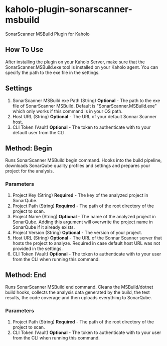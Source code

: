 # kaholo-plugin-sonarscanner-msbuild
SonarScanner MSBuild Plugin for Kaholo

## How To Use
After installing the plugin on your Kaholo Server, make sure that the SonarScanner.MSBuild.exe tool is installed on your Kaholo agent. You can specify the path to the exe file in the settings.

## Settings
1. SonarScanner MSBuild exe Path (String) **Optional** - The path to the exe file of SonarScanner MSBuild. Default is "SonarScanner.MSBuild.exe" which only works if this command is in your OS path.
2. Host URL (String) **Optional** - The URL of your default Sonnar Scanner host.
3. CLI Token (Vault) **Optional** - The token to authenticate with to your default user from the CLI.

## Method: Begin
Runs SonarScanner MSBuild begin command. Hooks into the build pipeline, downloads SonarQube quality profiles and settings and prepares your project for the analysis.

### Parameters
1. Project Key (String) **Required** -  The key of the analyzed project in SonarQube.
2. Project Path (String) **Required** -  The path of the root directory of the project to scan.
3. Project Name (String) **Optional** -  The name of the analyzed project in SonarQube. Adding this argument will overwrite the project name in SonarQube if it already exists.
4. Project Version (String) **Optional** -  The version of your project.
5. Host URL (String) **Optional** - The URL of the Sonnar Scanner server that hosts the project to analyze. Required in case default host URL was not provided in the settings.
6. CLI Token (Vault) **Optional** - The token to authenticate with to your user from the CLI when running this command.

## Method: End
Runs SonarScanner MSBuild end command. Cleans the MSBuild/dotnet build hooks, collects the analysis data generated by the build, the test results, the code coverage and then uploads everything to SonarQube.

### Parameters
1. Project Path (String) **Required** -  The path of the root directory of the project to scan.
2. CLI Token (Vault) **Optional** - The token to authenticate with to your user from the CLI when running this command.